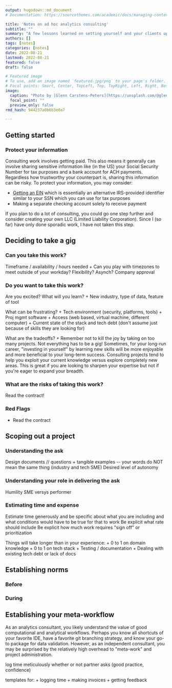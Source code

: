 ```yaml
---
output: hugodown::md_document
# Documentation: https://sourcethemes.com/academic/docs/managing-content/

title: 'Notes on ad hoc analytics consulting'
subtitle: ""
summary: "A few lessons learned on setting yourself and your clients up for success"
authors: []
tags: [notes]
categories: [notes]
date: 2022-08-21
lastmod: 2022-08-21
featured: false
draft: false

# Featured image
# To use, add an image named `featured.jpg/png` to your page's folder.
# Focal points: Smart, Center, TopLeft, Top, TopRight, Left, Right, BottomLeft, Bottom, BottomRight.
image:
  caption: "Photo by [Glenn Carstens-Peters](https://unsplash.com/@glenncarstenspeters) on Unsplash"
  focal_point: ""
  preview_only: false
rmd_hash: 944237a0b6b3e0a7

---
```


## Getting started

### Protect your information

Consulting work involves getting paid. This also means it generally can involve sharing sensitive information like (in the US) your Social Security Number for tax purposes and a bank account for ACH payments. Regardless how trustworthy your counterpart is, sharing this information can be risky. To protect your information, you may consider:

-   [Getting an EIN](https://www.irs.gov/businesses/small-businesses-self-employed/apply-for-an-employer-identification-number-ein-online) which is essentially an alternative IRS-provided identifier similar to your SSN which you can use for tax purposes
-   Making a separate checking account solely to receive payment

If you plan to do a lot of consulting, you could go one step further and consider creating your own LLC (Limited Liability Corporation). Since I (so far) have only done sporadic work, I have not taken this step.

## Deciding to take a gig

### Can you take this work?

Timeframe / availability / hours needed + Can you play with timezones to meet outside of your workday? Flexibility? Asynch? Company approval

### Do you want to take this work?

Are you excited? What will you learn? + New industry, type of data, feature of tool

What can be frustrating? + Tech environment (security, platforms, tools) + Proj mgmt software + Access (web based, virtual machine, different computer) + Current state of the stack and tech debt (don't assume just because of skills they are looking for)

What are the tradeoffs? + Remember not to kill the joy by taking on too many projects. Not everything has to be a gig! Sometimes, for your long-run career, "investing in yourself" by learning new skills will be more enjoyable and more beneficial to your long-term success. Consulting projects tend to help you exploit your current knowledge versus explore completely new areas. This is great if you are looking to sharpen your expertise but not if you're eager to expand your breadth.

### What are the risks of taking this work?

Read the contract!

### Red Flags

-   Read the contract

## Scoping out a project

### Understanding the ask

Design documents // questions + tangible examples -- your words do NOT mean the same thing (industry and tech SME) Desired level of autonomy

### Understanding your role in delivering the ask

Humility SME versys performer

### Estimating time and expense

Estimate time generously and be specific about what you are including and what conditions would have to be true for that to work Be explicit what rate should include Be explicit how much work requires "sign off" or prioritization

Things will take longer than in your experience: + 0 to 1 on domain knowledge + 0 to 1 on tech stack + Testing / documentation + Dealing with existing tech debt or lack of docs

## Establishing norms

### Before

### During

## Establishing your meta-workflow

As an analytics consultant, you likely understand the value of good computational and analytical workflows. Perhaps you know all shortcuts of your favorite IDE, have a favorite git branching strategy, and know your go-to package for data validation. However, as an independent consultant, you may be surprised by the relatively high overhead to "meta-work" and project administration.

log time meticulously whether or not partner asks (good practice, confidence)

templates for: + logging time + making invoices + getting feedback

